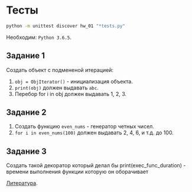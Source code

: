 

# Тесты

```sh
python -m unittest discover hw_01 "*tests.py"
```

Необходим: `Python 3.6.5`.

## Задание 1

Создать объект с подмененой итерацией:

1. `obj = ObjIterator()` - инициализация объекта.
2. `print(obj)` должен выдавать `abc`.
3. Перебор for i in obj должен выдавать 1, 2, 3.

## Задание 2

1. Создать функцию `even_nums` - генератор четных чисел.
2. `for i in even_nums(100)` должен выдавать 2, 4, 6, и т.д. до 100.

## Задание 3

Создать такой декоратор который делал бы print(exec_func_duration)  - времени выполнения функции которую он оборачивает 

[Литература](https://anandology.com/python-practice-book/iterators.html#generators).
